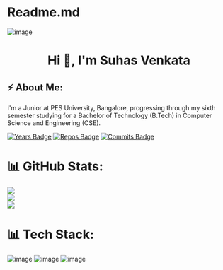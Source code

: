 # Readme.md

![image](https://github.com/user-attachments/assets/16d94f1a-6aba-4e75-ad3e-6f85e23f13d3)


<h1 align="center">Hi 👋, I'm Suhas Venkata</h1>

## ⚡️ About Me:
I'm a Junior at PES University, Bangalore, progressing through my sixth semester studying for a Bachelor of Technology (B.Tech) in Computer Science and Engineering (CSE).

[![Years Badge](https://badges.pufler.dev/years/sUhAs1011)](https://badges.pufler.dev) 
[![Repos Badge](https://badges.pufler.dev/repos/sUhAs1011)](https://badges.pufler.dev)
[![Commits Badge](https://badges.pufler.dev/commits/monthly/sUhAs1011)](https://badges.pufler.dev)


# 📊 GitHub Stats:
![](https://github-readme-stats.vercel.app/api?username=sUhAs1011&theme=dark&hide_border=true&include_all_commits=true&count_private=true)<br/>
![](https://github-readme-streak-stats.herokuapp.com/?user=sUhAs1011&theme=dark&hide_border=true)<br/>
![](https://github-readme-stats.vercel.app/api/top-langs/?username=sUhAs1011&theme=dark&hide_border=true&include_all_commits=true&count_private=true&layout=compact)

# 📊 Tech Stack:
![image](https://github.com/user-attachments/assets/8eea464a-90b1-4fb6-9131-89c504da2b73)
![image](https://github.com/user-attachments/assets/e9b16932-db90-4967-8839-0fd478424c0a)
![image](https://github.com/user-attachments/assets/92c8d409-9d1e-4ab7-a4f4-7f272af19136)





